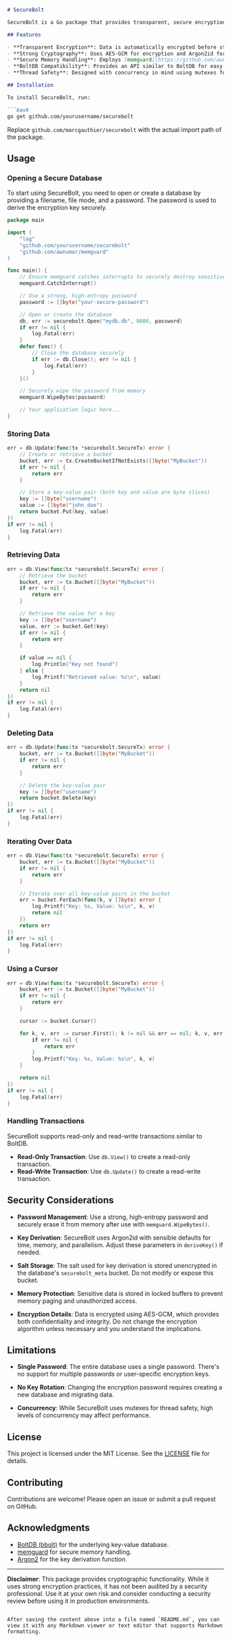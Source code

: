 
```markdown
# SecureBolt

SecureBolt is a Go package that provides transparent, secure encryption for your data stored in [BoltDB (bbolt)](https://github.com/etcd-io/bbolt), an embedded key-value database. It leverages strong cryptographic practices to ensure data confidentiality and integrity, making it suitable for applications that require secure data storage without the overhead of managing external databases.

## Features

- **Transparent Encryption**: Data is automatically encrypted before storage and decrypted upon retrieval.
- **Strong Cryptography**: Uses AES-GCM for encryption and Argon2id for key derivation.
- **Secure Memory Handling**: Employs [memguard](https://github.com/awnumar/memguard) to protect sensitive data in memory.
- **BoltDB Compatibility**: Provides an API similar to BoltDB for easy integration.
- **Thread Safety**: Designed with concurrency in mind using mutexes for safe access.

## Installation

To install SecureBolt, run:

```bash
go get github.com/yourusername/securebolt
```

Replace `github.com/marcgauthier/securebolt` with the actual import path of the package.

## Usage

### Opening a Secure Database

To start using SecureBolt, you need to open or create a database by providing a filename, file mode, and a password. The password is used to derive the encryption key securely.

```go
package main

import (
    "log"
    "github.com/yourusername/securebolt"
    "github.com/awnumar/memguard"
)

func main() {
    // Ensure memguard catches interrupts to securely destroy sensitive data
    memguard.CatchInterrupt()

    // Use a strong, high-entropy password
    password := []byte("your-secure-password")

    // Open or create the database
    db, err := securebolt.Open("mydb.db", 0600, password)
    if err != nil {
        log.Fatal(err)
    }
    defer func() {
        // Close the database securely
        if err := db.Close(); err != nil {
            log.Fatal(err)
        }
    }()

    // Securely wipe the password from memory
    memguard.WipeBytes(password)

    // Your application logic here...
}
```

### Storing Data

```go
err = db.Update(func(tx *securebolt.SecureTx) error {
    // Create or retrieve a bucket
    bucket, err := tx.CreateBucketIfNotExists([]byte("MyBucket"))
    if err != nil {
        return err
    }

    // Store a key-value pair (both key and value are byte slices)
    key := []byte("username")
    value := []byte("john_doe")
    return bucket.Put(key, value)
})
if err != nil {
    log.Fatal(err)
}
```

### Retrieving Data

```go
err = db.View(func(tx *securebolt.SecureTx) error {
    // Retrieve the bucket
    bucket, err := tx.Bucket([]byte("MyBucket"))
    if err != nil {
        return err
    }

    // Retrieve the value for a key
    key := []byte("username")
    value, err := bucket.Get(key)
    if err != nil {
        return err
    }

    if value == nil {
        log.Println("Key not found")
    } else {
        log.Printf("Retrieved value: %s\n", value)
    }
    return nil
})
if err != nil {
    log.Fatal(err)
}
```

### Deleting Data

```go
err = db.Update(func(tx *securebolt.SecureTx) error {
    bucket, err := tx.Bucket([]byte("MyBucket"))
    if err != nil {
        return err
    }

    // Delete the key-value pair
    key := []byte("username")
    return bucket.Delete(key)
})
if err != nil {
    log.Fatal(err)
}
```

### Iterating Over Data

```go
err = db.View(func(tx *securebolt.SecureTx) error {
    bucket, err := tx.Bucket([]byte("MyBucket"))
    if err != nil {
        return err
    }

    // Iterate over all key-value pairs in the bucket
    err = bucket.ForEach(func(k, v []byte) error {
        log.Printf("Key: %s, Value: %s\n", k, v)
        return nil
    })
    return err
})
if err != nil {
    log.Fatal(err)
}
```

### Using a Cursor

```go
err = db.View(func(tx *securebolt.SecureTx) error {
    bucket, err := tx.Bucket([]byte("MyBucket"))
    if err != nil {
        return err
    }

    cursor := bucket.Cursor()

    for k, v, err := cursor.First(); k != nil && err == nil; k, v, err = cursor.Next() {
        if err != nil {
            return err
        }
        log.Printf("Key: %s, Value: %s\n", k, v)
    }

    return nil
})
if err != nil {
    log.Fatal(err)
}
```

### Handling Transactions

SecureBolt supports read-only and read-write transactions similar to BoltDB.

- **Read-Only Transaction**: Use `db.View()` to create a read-only transaction.
- **Read-Write Transaction**: Use `db.Update()` to create a read-write transaction.

## Security Considerations

- **Password Management**: Use a strong, high-entropy password and securely erase it from memory after use with `memguard.WipeBytes()`.

- **Key Derivation**: SecureBolt uses Argon2id with sensible defaults for time, memory, and parallelism. Adjust these parameters in `deriveKey()` if needed.

- **Salt Storage**: The salt used for key derivation is stored unencrypted in the database's `securebolt_meta` bucket. Do not modify or expose this bucket.

- **Memory Protection**: Sensitive data is stored in locked buffers to prevent memory paging and unauthorized access.

- **Encryption Details**: Data is encrypted using AES-GCM, which provides both confidentiality and integrity. Do not change the encryption algorithm unless necessary and you understand the implications.

## Limitations

- **Single Password**: The entire database uses a single password. There's no support for multiple passwords or user-specific encryption keys.

- **No Key Rotation**: Changing the encryption password requires creating a new database and migrating data.

- **Concurrency**: While SecureBolt uses mutexes for thread safety, high levels of concurrency may affect performance.

## License

This project is licensed under the MIT License. See the [LICENSE](LICENSE) file for details.

## Contributing

Contributions are welcome! Please open an issue or submit a pull request on GitHub.

## Acknowledgments

- [BoltDB (bbolt)](https://github.com/etcd-io/bbolt) for the underlying key-value database.
- [memguard](https://github.com/awnumar/memguard) for secure memory handling.
- [Argon2](https://github.com/P-H-C/phc-winner-argon2) for the key derivation function.

---

**Disclaimer**: This package provides cryptographic functionality. While it uses strong encryption practices, it has not been audited by a security professional. Use it at your own risk and consider conducting a security review before using it in production environments.
```

After saving the content above into a file named `README.md`, you can view it with any Markdown viewer or text editor that supports Markdown formatting.
